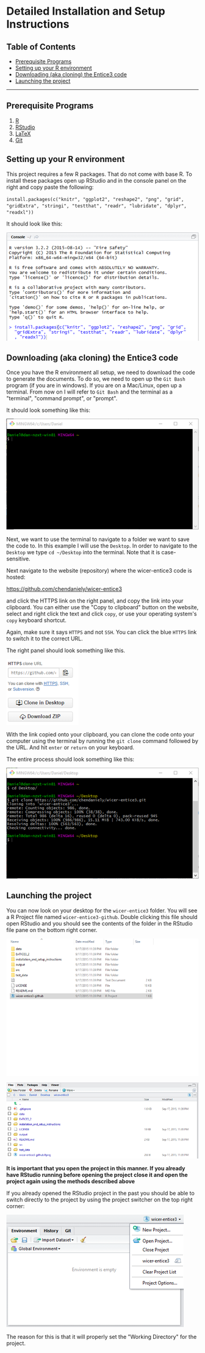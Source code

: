 # Detailed Installation and Setup Instructions

## Table of Contents
<!-- MarkdownTOC -->

- [Prerequisite Programs](#prerequisite-programs)
- [Setting up your R environment](#setting-up-your-r-environment)
- [Downloading (aka cloning) the Entice3 code](#downloading-aka-cloning-the-entice3-code)
- [Launching the project](#launching-the-project)

<!-- /MarkdownTOC -->

*******************************************************************************

## Prerequisite Programs

1. [R](https://cran.rstudio.com/)
2. [RStudio](https://www.rstudio.com/products/rstudio/download/preview/)
3. [LaTeX](https://latex-project.org/ftp.html)
4. [Git](https://git-scm.com/)

## Setting up your R environment

This project requires a few R packages. That do not come with base R.
To install these packages open up RStudio and in the console panel on the right and copy paste the following:

`install.packages(c("knitr", "ggplot2", "reshape2", "png", "grid", "gridExtra", "stringi", "testthat", "readr", "lubridate", "dplyr", "readxl"))`

It should look like this:

![](https://raw.githubusercontent.com/chendaniely/wicer-entice3/master/installation_and_setup_instructions/rstudio_console_install_packages.png)

## Downloading (aka cloning) the Entice3 code

Once you have the R environment all setup, we need to download the code to generate the documents.
To do so, we need to open up the `Git Bash` program (if you are in windows).  If you are on a Mac/Linux, open up a terminal.
From now on I will refer to `Git Bash` and the terminal as a "terminal", "command prompt", or "prompt".

It should look something like this:

![](https://raw.githubusercontent.com/chendaniely/wicer-entice3/master/installation_and_setup_instructions/git_bash_startup.png)

Next, we want to use the terminal to navigate to a folder we want to save the code to.  In this example I will use the `Desktop`.
In order to navigate to the `Desktop` we type `cd ~/Desktop` into the terminal.  Note that it is case-sensitive.

Next navigate to the website (repository) where the wicer-entice3 code is hosted:

https://github.com/chendaniely/wicer-entice3

and click the HTTPS link on the right panel, and copy the link into your clipboard.  You can either use the "Copy to clipboard" button on the website, select and right click the text and click `copy`, or use your operating system's `copy` keyboard shortcut.

Again, make sure it says `HTTPS` and not `SSH`.
You can click the blue `HTTPS` link to switch it to the correct URL.

The right panel should look something like this.

![](https://raw.githubusercontent.com/chendaniely/wicer-entice3/master/installation_and_setup_instructions/github_download_clone_link.png)

With the link copied onto your clipboard, you can clone the code onto your computer using the terminal by running the `git clone` command followed by the URL.  And hit `enter` or `return` on your keyboard.

The entire process should look something like this:

![](https://raw.githubusercontent.com/chendaniely/wicer-entice3/master/installation_and_setup_instructions/git_bash_cd_clone_repo.png)

## Launching the project

You can now look on your desktop for the `wicer-entice3` folder.  You will see a R Project file named `wicer-entice3-github`.
Double clicking this file should open RStudio and you should see the contents of the folder in the RStudio file pane on the bottom right corner.

![](https://raw.githubusercontent.com/chendaniely/wicer-entice3/master/installation_and_setup_instructions/explorer_selected_r_project.png)

![](https://raw.githubusercontent.com/chendaniely/wicer-entice3/master/installation_and_setup_instructions/rstudio_file_panel_root_dir.png)

**It is important that you open the project in this manner.  If you already have RStudio running before opening the project close it and open the project again using the methods described above**

If you already opened the RStudio project in the past you should be able to switch directly to the project by using the project switcher on the top right corner:

![](https://raw.githubusercontent.com/chendaniely/wicer-entice3/master/installation_and_setup_instructions/rstudio_project_selector.png)

The reason for this is that it will properly set the "Working Directory" for the project.
